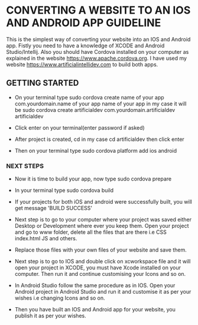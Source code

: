 

# CONVERTING A WEBSITE TO AN IOS AND ANDROID APP GUIDELINE

This is the simplest way of converting your website into an IOS and Android app. Fistly you need to have a knowledge of XCODE and Android Studio/Intellij. Also you should have Cordova installed on your computer as explained in the website https://www.apache.cordova.org. I have used my website https://www.artificialintellidev.com to build both apps.

## GETTING STARTED

* On your terminal type sudo cordova create name of your app com.yourdomain.name of your app name of your app
in my case it will be sudo cordova create artificialdev com.yourdomain.artificialdev artificialdev 

* Click enter on your terminal(enter password if asked)
* After project is created, cd <name of your app> in my case cd artificialdev then click enter
* Then on your terminal type sudo cordova platform add ios android


### NEXT STEPS

* Now it is time to build your app, now type sudo cordova prepare
* In your terminal type sudo cordova build
* If your projects for both iOS and android were successfully built, you will get message 'BUILD SUCCESS'
* Next step is to go to your computer where your project was saved either Desktop or Development where ever you    keep them. Open your project and go to www folder, delete all the files that are there i.e CSS index.html JS and others.
* Replace those files with your own files of your website and save them. 

* Next step is to go to IOS and double click on xcworkspace file and it will open your project in XCODE, you must have Xcode installed on your computer. Then run it and continue customising your Icons and so on.

* In Android Studio follow the same procedure as in IOS. Open your Android project in Android Studio and run it and customise it as per your wishes i.e changing Icons and so on.

* Then you have built an IOS and Android app for your website, you publish it as per your wishes.

